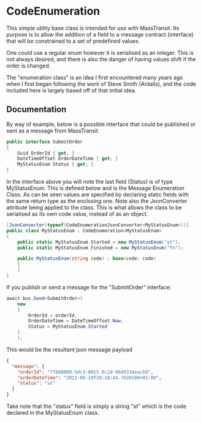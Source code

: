 CodeEnumeration
================================

This simple utility base class is intended for use with MassTransit. Its purpose is to allow the addition of a field to a message contract (interface) that will be constrained to a set of predefined values.

One could use a regular enum however it is serialised as an integer. This is not always desired, and there is also the danger of having values shift if the order is changed.

The "enumeration class" is an idea I first encountered many years ago when I first began following the work of Steve Smith (Ardalis), and the code included here is largely based off of that initial idea. 

## Documentation
By way of example, below is a possible interface that could be published or sent as a message from MassTransit
```c#
public interface SubmitOrder
{
    Guid OrderId { get; }
    DateTimeOffset OrderDateTime { get; }
    MyStatusEnum Status { get; }
}
```

In the interface above you will note the last field (Status) is of type MyStatusEnum. This is defined below and is the Message Enumeration Class. As can be seen values are specified by declaring static fields with the same return type as the enclosing one. Note also the JsonConverter attribute being applied to the class. This is what allows the class to be serialised as its own code value, instead of as an object.  
```c#
[JsonConverter(typeof(CodeEnumerationJsonConverter<MyStatusEnum>))]
public class MyStatusEnum : CodeEnumeration<MyStatusEnum>
{
    public static MyStatusEnum Started = new MyStatusEnum("st");
    public static MyStatusEnum Finished = new MyStatusEnum("fn");

    public MyStatusEnum(string code) : base(code: code)
    {
    }
}
```

If you publish or send a message for the "SubmitOrder" interface:
```c#
await bus.Send<SubmitOrder>(
    new
    {
        OrderId = orderId,
        OrderDateTime = DateTimeOffset.Now,
        Status = MyStatusEnum.Started
    }
    );
```

This would be the resultant json message payload

```json
{
  "message": {
    "orderId": "7fb80000-5dc3-0015-0c2d-08d9334eacb9",
    "orderDateTime": "2021-06-19T20:18:44.7920189+02:00",
    "status": "st"
  }
}
```

Take note that the "status" field is simply a string "st" which is the code declared in the MyStatusEnum class.